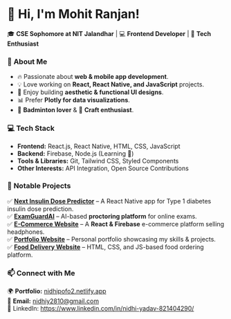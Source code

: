 
# **👋 Hi, I'm Mohit Ranjan!**  
🎓 **CSE Sophomore at NIT Jalandhar** | 💻 **Frontend Developer** | 🎨 **Tech Enthusiast**  

### 🚀 **About Me**  
- 🔥 Passionate about **web & mobile app development**.  
- 💡 Love working on **React, React Native, and JavaScript** projects.  
- 🎨 Enjoy building **aesthetic & functional UI designs**.  
- 📊 Prefer **Plotly for data visualizations**.  
- 🏸 **Badminton lover** & 🎨 **Craft enthusiast**.  

### 💻 **Tech Stack**  
- **Frontend:** React.js, React Native, HTML, CSS, JavaScript  
- **Backend:** Firebase, Node.js (Learning 🚀)  
- **Tools & Libraries:** Git, Tailwind CSS, Styled Components  
- **Other Interests:** API Integration, Open Source Contributions  

### 📌 **Notable Projects**  
✅ **[Next Insulin Dose Predictor](#)** – A React Native app for Type 1 diabetes insulin dose prediction.  
✅ **[ExamGuardAI](#)** – AI-based **proctoring platform** for online exams.  
✅ **[E-Commerce Website](#)** – A **React & Firebase** e-commerce platform selling headphones.  
✅ **[Portfolio Website](#)** – Personal portfolio showcasing my skills & projects.  
✅ **[Food Delivery Website](#)** – HTML, CSS, and JS-based food ordering platform.  

### 📫 **Connect with Me**  
🌍 **Portfolio:** [nidhipofo2.netlify.app](#)  
📧 **Email:** nidhiy2810@gmail.com  
🔗 LinkedIn: https://www.linkedin.com/in/nidhi-yadav-821404290/

